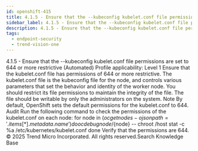 ```yaml
---
id: openshift-415
title: 4.1.5 - Ensure that the --kubeconfig kubelet.conf file permissions are set to 644 or more restrictive (Automated)
sidebar_label: 4.1.5 - Ensure that the --kubeconfig kubelet.conf file permissions are set to 644 or more restrictive (Automated)
description: 4.1.5 - Ensure that the --kubeconfig kubelet.conf file permissions are set to 644 or more restrictive (Automated)
tags:
  - endpoint-security
  - trend-vision-one
---
```


 4.1.5 - Ensure that the --kubeconfig kubelet.conf file permissions are set to 644 or more restrictive (Automated) Profile applicability: Level 1 Ensure that the kubelet.conf file has permissions of 644 or more restrictive. The kubelet.conf file is the kubeconfig file for the node, and controls various parameters that set the behavior and identity of the worker node. You should restrict its file permissions to maintain the integrity of the file. The file should be writable by only the administrators on the system. Note By default, OpenShift sets the default permissions for the kubelet.conf to 644. Audit Run the following command to check the permissions of the kubelet.conf on each node: for node in $(oc get nodes -o jsonpath='{.items[*].metadata.name}') do oc debug node/${node} -- chroot /host stat -c %a /etc/kubernetes/kubelet.conf done Verify that the permissions are 644. © 2025 Trend Micro Incorporated. All rights reserved.Search Knowledge Base